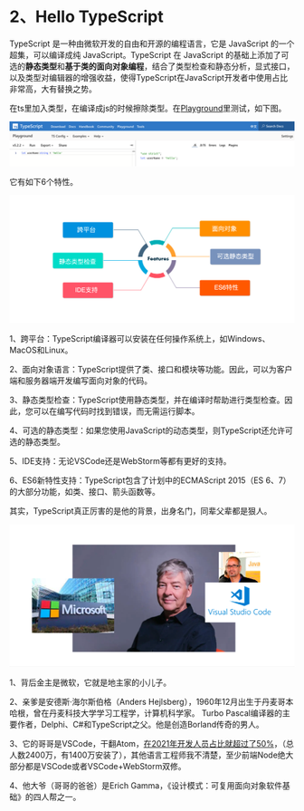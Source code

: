 # 2、Hello TypeScript

TypeScript 是一种由微软开发的自由和开源的编程语言，它是 JavaScript 的一个超集，可以编译成纯 JavaScript。TypeScript 在 JavaScript 的基础上添加了可选的**静态类型**和**基于类的面向对象编程**，结合了类型检查和静态分析，显式接口，以及类型对编辑器的增强收益，使得TypeScript在JavaScript开发者中使用占比非常高，大有替换之势。

在ts里加入类型，在编译成js的时候擦除类型。在[Playground](https://www.typescriptlang.org/play?#code/DYUwLgBArgziBOA5AhgWxALhmeBLAdgOYQC8EA5ABYjDAD25QA)里测试，如下图。

![Untitled](img/Untitled.png)

它有如下6个特性。

![Untitled](img/Untitled%201.png)

1、跨平台：TypeScript编译器可以安装在任何操作系统上，如Windows、MacOS和Linux。

2、面向对象语言：TypeScript提供了类、接口和模块等功能。因此，可以为客户端和服务器端开发编写面向对象的代码。

3、静态类型检查：TypeScript使用静态类型，并在编译时帮助进行类型检查。因此，您可以在编写代码时找到错误，而无需运行脚本。

4、可选的静态类型：如果您使用JavaScript的动态类型，则TypeScript还允许可选的静态类型。

5、IDE支持：无论VSCode还是WebStorm等都有更好的支持。

6、ES6新特性支持：TypeScript包含了计划中的ECMAScript 2015（ES 6、7）的大部分功能，如类、接口、箭头函数等。

其实，TypeScript真正厉害的是他的背景，出身名门，同辈父辈都是狠人。

![Untitled](img/Untitled%202.png)

1、背后金主是微软，它就是地主家的小儿子。

2、亲爹是安德斯·海尔斯伯格（Anders Hejlsberg），1960年12月出生于丹麦哥本哈根，曾在丹麦科技大学学习工程学，计算机科学家。 Turbo Pascal编译器的主要作者，Delphi、C#和TypeScript之父。他是创造Borland传奇的男人。

3、它的哥哥是VSCode，干翻Atom，[在2021年开发人员占比就超过了50%](https://www.zdnet.com/article/visual-studio-code-how-microsofts-any-os-any-programming-language-any-software-plan-is-paying-off/)，（总人数2400万，有1400万安装了），其他语言工程师我不清楚，至少前端Node绝大部分都是VSCode或者VSCode+WebStorm双修。

4、他大爷（哥哥的爸爸）是Erich Gamma，《设计模式：可复用面向对象软件基础》的四人帮之一。

